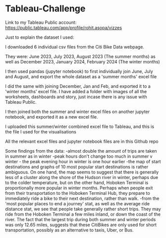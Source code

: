 # Tableau-Challenge

Link to my Tableau Public account: https://public.tableau.com/app/profile/rohit.asopa/vizzes

Just to explain the dataset I used:

I downloaded 6 individual csv files from the Citi Bike Data webpage.

They were:
June 2023, July 2023, August 2023 (The summer months)
as well as 
December 2023, January 2024, February 2024 (The winter months)

I then used pandas (jupyter notebook) to first individually join June, July and August, and export the whole dataset as a 'summer months' excel file 

I did the same with joining December, Jan and Feb, and exported it to a 'winter months' excel file.
I have added a folder with images of all the worksheets, dashboards and story, just incase there is any issue with Tableau Public.

I then joined both the summer and winter excel files on another jupyter notebook, and exported it as a new excel file. 

I uploaded this summer/winter combined excel file to Tableau, and this is the file I used for the visualisations 

All the relevant excel files and jupyter notebook files are in this Github repo 


Some findings from the data:
-almost double the amount of trips are taken in summer as in winter 
-peak hours don't change too much in summer v winter - the peak evening hour in winter is one hour earlier 
-the map of start destinations and graphs of 10 most popular start destinations is rather ambiguous. On one hand, the map seems to 
suggest that there is generally less of a cluster along the shore of the Hudson river in winter, perhaps due to the colder temperature, 
but on the other hand, Hoboken Terminal is proportionally more popular in winter months. Perhaps when people exit from their transportation to the 
Hoboken Terminal Hub, they prepare to immediately ride a bike to their next destination, rather than walk. 
-from the 'most popular places to end a journey' stat, as well as the average ride distance stat, we see that people take generally rather short trips. They may ride from 
the Hoboken Terminal a few miles inland, or down the coast of the river. The fact that the largest trip during both summer and winter periods was only 12.65 miles, suggests that
these CitiBikes are only used for short transportation, possibly as an alternative to taxis, Uber, or Bus.
